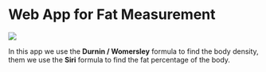 # Web App for Fat Measurement
![](https://images.jairoramirezu.com/images/screenshotFatMeasurementApp.png)

In this app we use the **Durnin / Womersley** formula to find the body density, them we use the **Siri** formula to find the fat percentage of the body.
